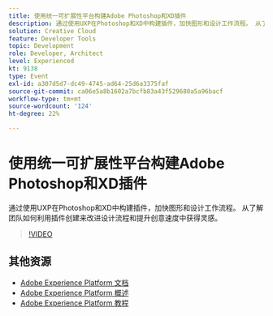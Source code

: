 ```yaml
---
title: 使用统一可扩展性平台构建Adobe Photoshop和XD插件
description: 通过使用UXP在Photoshop和XD中构建插件，加快图形和设计工作流程。 从了解团队如何利用插件创建来改进设计流程和提升创意速度中获得灵感。
solution: Creative Cloud
feature: Developer Tools
topic: Development
role: Developer, Architect
level: Experienced
kt: 9138
type: Event
exl-id: a307d5d7-dc49-4745-ad64-25d6a3375faf
source-git-commit: ca06e5a8b1602a7bcfb83a43f529680a5a96bacf
workflow-type: tm+mt
source-wordcount: '124'
ht-degree: 22%

---
```


# 使用统一可扩展性平台构建Adobe Photoshop和XD插件

通过使用UXP在Photoshop和XD中构建插件，加快图形和设计工作流程。 从了解团队如何利用插件创建来改进设计流程和提升创意速度中获得灵感。

>[!VIDEO](https://video.tv.adobe.com/v/337593/?quality=12&learn=on&hidetitle=true)

## 其他资源

- [Adobe Experience Platform 文档](https://experienceleague.adobe.com/docs/experience-platform.html)
- [Adobe Experience Platform 概述](https://experienceleague.adobe.com/docs/experience-platform/landing/home.html?lang=zh-Hans)
- [Adobe Experience Platform 教程](https://experienceleague.adobe.com/docs/platform-learn/tutorials/overview.html?lang=en)
